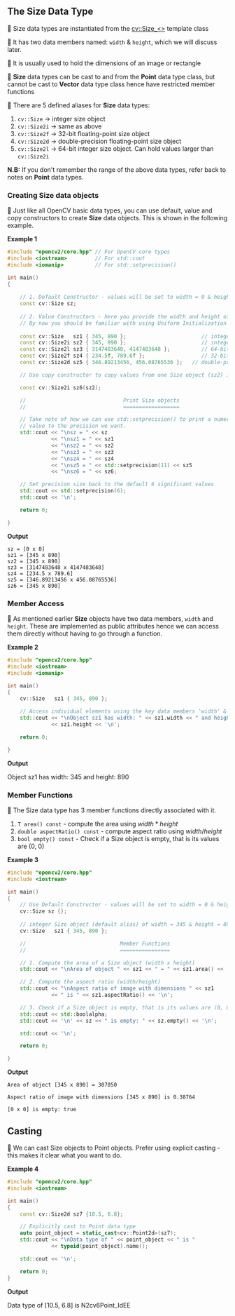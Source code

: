 ## The Size Data Type

:notebook_with_decorative_cover: Size data types are instantiated from the <a href = "https://docs.opencv.org/4.8.0/d6/d50/classcv_1_1Size__.html">cv::Size_<></a> template class

:notebook_with_decorative_cover: It has two data members named: `width` & `height`, which we will discuss later.

:notebook_with_decorative_cover: It is usually used to hold the dimensions of an image or rectangle

:notebook_with_decorative_cover: **Size** data types can be cast to and from the **Point** data type class, but cannot be cast to **Vector** data type class hence have restricted member functions

:notebook_with_decorative_cover: There are 5 defined aliases for **Size** data types: 
1. `cv::Size`   -> integer size object
2. `cv::Size2i` -> same as above
3. `cv::Size2f` -> 32-bit floating-point size object 
4. `cv::Size2d` -> double-precision floating-point size object
5. `cv::Size2l` -> 64-bit integer size object. Can hold values larger than `cv::Size2i`

**N.B:** If you don't remember the range of the above data types, refer back to notes on **Point** data types.

### Creating Size data objects

:notebook_with_decorative_cover: Just like all OpenCV basic data types, you can use default, value and copy constructors to create **Size** data objects. This is shown in the following example.

**Example 1**
```c++
#include "opencv2/core.hpp" // For OpenCV core types
#include <iostream>         // For std::cout
#include <iomanip>          // For std::setprecision()

int main()
{
    
    // 1. Default Constructor - values will be set to width = 0 & height = 0
    const cv::Size sz;
    
    // 2. Value Constructors - here you provide the width and height of your 2-D Size object
    // By now you should be familiar with using Uniform Initialization as per Modern C++
    
    const cv::Size   sz1 { 345, 890 };                        // integer Size object (default alias) of width = 345 & height = 890
    const cv::Size2i sz2 { 345, 890 };                        // integer Size object
    const cv::Size2l sz3 { 3147483648, 4147483648 };          // 64-bit integer Size object
    const cv::Size2f sz4 { 234.5f, 789.6f };                  // 32-bit floating-point size object
    const cv::Size2d sz5 { 346.89213456, 456.08765536 };   // double-precision floating-point size object

    // Use copy constructor to copy values from one Size object (sz2) into another (sz6)

    const cv::Size2i sz6(sz2);

    //                               Print Size objects
    //                               ==================

    // Take note of how we can use std::setprecision() to print a numeric 
    // value to the precision we want.
    std::cout << "\nsz = " << sz 
              << "\nsz1 = " << sz1
              << "\nsz2 = " << sz2
              << "\nsz3 = " << sz3
              << "\nsz4 = " << sz4
              << "\nsz5 = " << std::setprecision(11) << sz5
              << "\nsz6 = " << sz6;

    // Set precision size back to the default 6 significant values
    std::cout << std::setprecision(6);
    std::cout << '\n';

    return 0;

}
```

**Output**

    sz = [0 x 0]
    sz1 = [345 x 890]
    sz2 = [345 x 890]
    sz3 = [3147483648 x 4147483648]
    sz4 = [234.5 x 789.6]
    sz5 = [346.89213456 x 456.08765536]
    sz6 = [345 x 890]


### Member Access

:notebook_with_decorative_cover: As mentioned earlier **Size** objects have two data members, `width` and `height`. These are implemented as public attributes hence we can access them directly without having to go through a function. 

**Example 2**
```c++
#include "opencv2/core.hpp"
#include <iostream>
#include <iomanip>

int main()
{    
    cv::Size   sz1 { 345, 890 };                        

    // Access individual elements using the key data members 'width' & 'height'
    std::cout << "\nObject sz1 has width: " << sz1.width << " and height: " 
              << sz1.height << '\n';

    return 0;

}
```

**Output**

Object sz1 has width: 345 and height: 890

### Member Functions

:notebook_with_decorative_cover: The Size data type has 3 member functions directly associated with it.

1. `T area() const` - compute the area using $width * height$
2. `double aspectRatio() const` - compute aspect ratio using $width / height$
3. `bool empty() const` - Check if a Size object is empty, that is its values are (0, 0)

**Example 3**
```c++
#include "opencv2/core.hpp"
#include <iostream>

int main()
{
    // Use Default Constructor - values will be set to width = 0 & height = 0
    cv::Size sz {}; 
    
    // integer Size object (default alias) of width = 345 & height = 890 
    cv::Size   sz1 { 345, 890 };  

    //                              Member Functions
    //                              ================

    // 1. Compute the area of a Size object (width x height)
    std::cout << "\nArea of object " << sz1 << " = " << sz1.area() << '\n';

    // 2. Compute the aspect ratio (width/height)
    std::cout << "\nAspect ratio of image with dimensions " << sz1 
              << " is " << sz1.aspectRatio() << '\n';

    // 3. Check if a Size object is empty, that is its values are (0, 0)
    std::cout << std::boolalpha; 
    std::cout << '\n' << sz << " is empty: " << sz.empty() << '\n';

    std::cout << '\n';

    return 0;

}
```

**Output**

    Area of object [345 x 890] = 307050

    Aspect ratio of image with dimensions [345 x 890] is 0.38764

    [0 x 0] is empty: true

## Casting 

:notebook_with_decorative_cover: We can cast Size objects to Point objects. Prefer using explicit casting - this makes it clear what you want to do.

**Example 4**
```c++
#include "opencv2/core.hpp"
#include <iostream>

int main()
{
    const cv::Size2d sz7 {10.5, 6.8};

    // Explicitly cast to Point data type
    auto point_object = static_cast<cv::Point2d>(sz7);  
    std::cout << "\nData type of " << point_object << " is " 
              << typeid(point_object).name();  

    std::cout << '\n';

    return 0;
}
```

**Output**

Data type of [10.5, 6.8] is N2cv6Point_IdEE